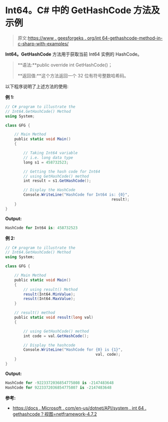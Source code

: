 # Int64。C# 中的 GetHashCode 方法及示例

> 原文:[https://www . geesforgeks . org/int 64-gethashcode-method-in-c-sharp-with-examples/](https://www.geeksforgeeks.org/int64-gethashcode-method-in-c-sharp-with-examples/)

**Int64。GetHashCode** 方法用于获取当前 Int64 实例的 HashCode。

> **语法:**public override int GetHashCode()；
> 
> **返回值:**这个方法返回一个 32 位有符号整数哈希码。

以下程序说明了上述方法的使用:

**例 1:**

```cs
// C# program to illustrate the
// Int64.GetHashCode() Method
using System;

class GFG {

    // Main Method
    public static void Main()
    {

        // Taking Int64 variable
        // i.e. long data type
        long s1 = 458732523;

        // Getting the hash code for Int64
        // using GetHashCode() method
        int result = s1.GetHashCode();

        // Display the HashCode 
        Console.WriteLine("HashCode for Int64 is: {0}",
                                               result);
    }
}
```

**Output:**

```cs
HashCode for Int64 is: 458732523

```

**例 2:**

```cs
// C# program to illustrate the
// Int64.GetHashCode() Method
using System;

class GFG {

    // Main Method
    public static void Main()
    {
        // using result() Method
        result(Int64.MinValue);
        result(Int64.MaxValue);
    }

    // result() method
    public static void result(long val)
    {

        // using GetHashCode() method
        int code = val.GetHashCode();

        // Display the hashcode
        Console.WriteLine("HashCode for {0} is {1}",
                                        val, code);
    }
}
```

**Output:**

```cs
HashCode for -9223372036854775808 is -2147483648
HashCode for 9223372036854775807 is -2147483648

```

**参考:**

*   [https://docs . Microsoft . com/en-us/dotnet/API/system . int 64 . gethashcode？视图=netframework-4.7.2](https://docs.microsoft.com/en-us/dotnet/api/system.int64.gethashcode?view=netframework-4.7.2)